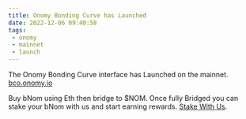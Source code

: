 ```yaml
---
title: Onomy Bonding Curve has Launched
date: 2022-12-06 09:40:58
tags:
 - onomy
 - mainnet
 - launch
---
```

The Onomy Bonding Curve interface has Launched on the mainnet. [bco.onomy.io](https://bco.onomy.io)

Buy bNom using Eth then bridge to $NOM. Once fully Bridged you can stake your bNom with us and start earning rewards.
[Stake With Us](/networks).